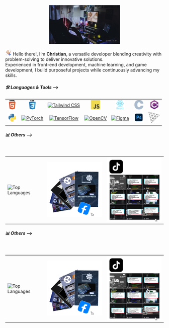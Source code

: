 


<p align="center">
  <img src="./pic1.png" alt="Setup Image" width="45%" />
</p>
<p>
<p>

   <img src="./hand.webp" alt="Wave Hello" width="20" />  Hello there!, I’m **Christian**, a versatile developer blending creativity with problem-solving to deliver innovative solutions.  
Experienced in front-end development, machine learning, and game development, I build purposeful projects while continuously advancing my skills.

</p>



<h5><strong>🛠️ Languages & Tools --> </strong></h5>

<table align="center">
  <tr>
    <!-- Frontend Core: HTML, CSS, Tailwind, JavaScript -->
    <td align="center">
      <a href="https://www.w3.org/html/" target="_blank" rel="noopener noreferrer">
        <img src="https://raw.githubusercontent.com/devicons/devicon/master/icons/html5/html5-original-wordmark.svg" alt="HTML5" height="30" />
      </a>
    </td>
    <td align="center">
      <a href="https://www.w3schools.com/css/" target="_blank" rel="noopener noreferrer">
        <img src="https://raw.githubusercontent.com/devicons/devicon/master/icons/css3/css3-original-wordmark.svg" alt="CSS3" height="30" />
      </a>
    </td>
    <td align="center">
      <a href="https://tailwindcss.com/" target="_blank" rel="noopener noreferrer">
        <img src="https://www.vectorlogo.zone/logos/tailwindcss/tailwindcss-icon.svg" alt="Tailwind CSS" height="30" />
      </a>
    </td>
    <td align="center">
      <a href="https://developer.mozilla.org/en-US/docs/Web/JavaScript" target="_blank" rel="noopener noreferrer">
        <img src="https://raw.githubusercontent.com/devicons/devicon/master/icons/javascript/javascript-original.svg" alt="JavaScript" height="30" />
      </a>
    </td>
    <!-- Frontend Framework -->
    <td align="center">
      <a href="https://reactjs.org/" target="_blank" rel="noopener noreferrer">
        <img src="https://raw.githubusercontent.com/devicons/devicon/master/icons/react/react-original-wordmark.svg" alt="React" height="30" />
      </a>
    </td>
    <!-- Programming Languages -->
    <td align="center">
      <a href="https://www.cprogramming.com/" target="_blank" rel="noopener noreferrer">
        <img src="https://raw.githubusercontent.com/devicons/devicon/master/icons/c/c-original.svg" alt="C" height="30" />
      </a>
    </td>
    <td align="center">
      <a href="https://www.w3schools.com/cs/" target="_blank" rel="noopener noreferrer">
        <img src="https://raw.githubusercontent.com/devicons/devicon/master/icons/csharp/csharp-original.svg" alt="C#" height="30" />
      </a>
    </td>
  </tr>
  <tr>
    <!-- Programming Languages continued -->
    <td align="center">
      <a href="https://www.python.org" target="_blank" rel="noopener noreferrer">
        <img src="https://raw.githubusercontent.com/devicons/devicon/master/icons/python/python-original.svg" alt="Python" height="30" />
      </a>
    </td>
    <!-- Machine Learning / AI -->
    <td align="center">
      <a href="https://pytorch.org/" target="_blank" rel="noopener noreferrer">
        <img src="https://www.vectorlogo.zone/logos/pytorch/pytorch-icon.svg" alt="PyTorch" height="30" />
      </a>
    </td>
    <td align="center">
      <a href="https://www.tensorflow.org" target="_blank" rel="noopener noreferrer">
        <img src="https://www.vectorlogo.zone/logos/tensorflow/tensorflow-icon.svg" alt="TensorFlow" height="30" />
      </a>
    </td>
    <!-- Computer Vision -->
    <td align="center">
      <a href="https://opencv.org/" target="_blank" rel="noopener noreferrer">
        <img src="https://www.vectorlogo.zone/logos/opencv/opencv-icon.svg" alt="OpenCV" height="30" />
      </a>
    </td>
    <!-- Design Tools -->
    <td align="center">
      <a href="https://www.figma.com/" target="_blank" rel="noopener noreferrer">
        <img src="https://www.vectorlogo.zone/logos/figma/figma-icon.svg" alt="Figma" height="30" />
      </a>
    </td>
    <td align="center">
      <a href="https://www.adobe.com/in/products/illustrator.html" target="_blank" rel="noopener noreferrer">
        <img src="./ps.png" alt="Photoshop" width="35" />
      </a>
    </td>
    <td align="center">
      <a href="https://threejs.org/" target="_blank" rel="noopener noreferrer">
        <img src="./3js.png" alt="Three.js" width="35" />
      </a>
    </td>
  </tr>
</table>


<h5>📊 Others --> </h5>
<br>

<table align="center">
  <tr>
    <td>
      <img src="https://github-readme-stats.vercel.app/api/top-langs?username=christiannamondina&show_icons=true&theme=tokyonight&locale=en&layout=compact" alt="Top Languages" />
    </td>
    <td>
      <a href="https://www.facebook.com/parqchris/" target="_blank" rel="noopener noreferrer">
        <img src="./Doc_platform.png" alt="Documentation Platform" width="200px" />
      </a>
    </td>
    <td>
      <a href="https://www.tiktok.com/@parkqdev/" target="_blank" rel="noopener noreferrer">
        <img src="./Doc_platform1.2.png" alt="Documentation Platform" width="200px" />
      </a>
    </td>
  </tr>
</table>







<h5>📊 Others --> </strong></h5>
<br>

<table align="center">
  <tr>
    <td>
      <img src="https://github-readme-stats.vercel.app/api/top-langs?username=christiannamondina&show_icons=true&theme=tokyonight&locale=en&layout=compact" alt="Top Languages" />
    </td>
    <td>
      <a href="https://www.facebook.com/parqchris/" target="_blank" rel="noopener noreferrer">
        <img src="./Doc_platform.png" alt="Documentation Platform" width="200px" />
      </a>
    </td>
    <td>
          <a href="https://www.tiktok.com/@parkqdev/" target="_blank" rel="noopener noreferrer">
        <img src="./Doc_platform1.2.png" alt="Documentation Platform" width="200px" />
      </a>
    </td>
  </tr>
</table>


